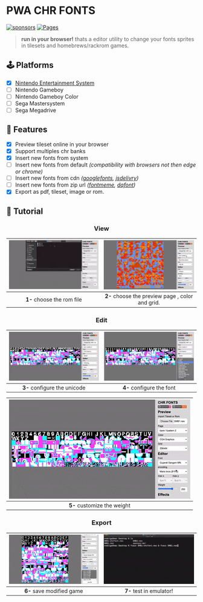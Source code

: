 # PWA CHR FONTS

[![sponsors](https://img.shields.io/github/sponsors/rodrigodornelles?color=ff69b4&logo=github)](https://github.com/sponsors/RodrigoDornelles)
[![Pages](https://github.com/RodrigoDornelles/pwa-fehou/actions/workflows/pages.yml/badge.svg)](https://github.com/RodrigoDornelles/pwa-fehou/actions/workflows/pages.yml)

> **run in your browser!** thats a editor utility to change your fonts sprites in tilesets and homebrews/rackrom games.

## :joystick: Platforms

 * [X] [Nintendo Entertainment System](https://www.nesdev.org/wiki)
 * [ ] Nintendo Gameboy
 * [ ] Nintendo Gameboy Color
 * [ ] Sega Mastersystem
 * [ ] Sega Megadrive

## :floppy_disk: Features

 * [X] Preview tileset online in your browser
 * [X] Support multiples chr banks
 * [X] Insert new fonts from system
 * [ ] Insert new fonts from default _(compatibility with browsers not then edge or chrome)_
 * [ ] Insert new fonts from cdn _([googlefonts](https://fonts.google.com/), [jsdelivry](https://jsdelivr.com))_
 * [ ] Insert new fonts from zip url _([fontmeme](https://fontmeme.com/), [dafont](dafont.com))_
 * [X] Export as pdf, tileset, image or rom.

## :memo: Tutorial

<div align="center">

### View

| ![ver02](https://raw.githubusercontent.com/RodrigoDornelles/RodrigoDornelles/master/media/pwa-chr-02-a-min.gif) | ![ver02](https://raw.githubusercontent.com/RodrigoDornelles/RodrigoDornelles/master/media/pwa-chr-02-b-min.gif) |
| :-: | :-: |
| **1-** choose the rom file | **2-** choose the preview page , color and grid. |

### Edit

| ![ver02](https://raw.githubusercontent.com/RodrigoDornelles/RodrigoDornelles/master/media/pwa-chr-02-c-min.gif) | ![ver02](https://raw.githubusercontent.com/RodrigoDornelles/RodrigoDornelles/master/media/pwa-chr-02-d-min.gif) | 
| :-: | :-: |
| **3-** configure the unicode | **4-** configure the font |

| ![ver02](https://raw.githubusercontent.com/RodrigoDornelles/RodrigoDornelles/master/media/pwa-chr-02-e-min.gif) |
| :-: |
| **5-** customize the weight |

### Export

| ![ver03](https://raw.githubusercontent.com/RodrigoDornelles/RodrigoDornelles/master/media/pwa-chr-03-a-min.gif) | ![ver03](https://raw.githubusercontent.com/RodrigoDornelles/RodrigoDornelles/master/media/pwa-chr-03-b-min.gif) |
| :-: | :-: |
| **6-** save modified game | **7-** test in emulator! |

</div>
